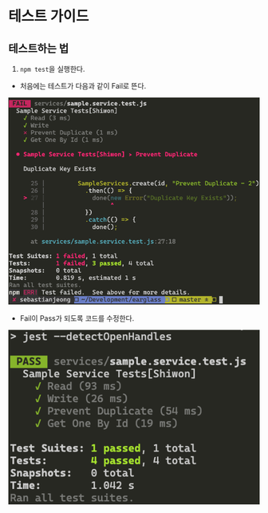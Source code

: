 # 테스트 가이드

## 테스트하는 법

1. `npm test`을 실행한다.

- 처음에는 테스트가 다음과 같이 Fail로 뜬다.

![](images/test.fail.png)

- Fail이 Pass가 되도록 코드를 수정한다.

![](images/test.pass.png)
